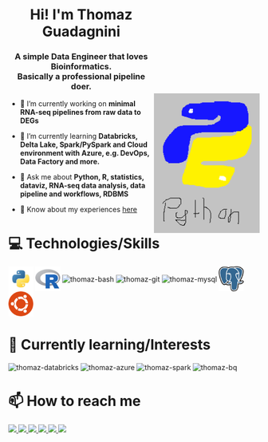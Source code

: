 
<img src="https://github.com/ThomazGR/ThomazGR/blob/main/python.png"
     alt="python_hand_made"
     style="margin-top:200px;"
     height="280px"
     align="right" />

<h1 align="center">Hi! I'm Thomaz Guadagnini</h1>
<h3 align="center">A simple Data Engineer that loves Bioinformatics. <br>Basically a professional pipeline doer.</h3>

- 🔭 I’m currently working on **minimal RNA-seq pipelines from raw data to DEGs**

- 🌱 I’m currently learning **Databricks, Delta Lake, Spark/PySpark and Cloud environment with Azure, e.g. DevOps, Data Factory and more.**

- 💬 Ask me about **Python, R, statistics, dataviz, RNA-seq data analysis, data pipeline and workflows, RDBMS**

- 📄 Know about my experiences [here](https://thomzgr.github.io)

# 💻 Technologies/Skills

<div style="display: inline_block";>
     <img align="center" alt="thomaz-python" width="50px"
        src="https://raw.githubusercontent.com/github/explore/80688e429a7d4ef2fca1e82350fe8e3517d3494d/topics/python/python.png">
     <img align="center" alt="thomaz-r" width="50px"
        src="https://raw.githubusercontent.com/github/explore/80688e429a7d4ef2fca1e82350fe8e3517d3494d/topics/r/r.png">
     <img align="center" alt="thomaz-bash" width="60px"
        src="https://img.icons8.com/plasticine/100/000000/bash.png">
     <img align="center" alt="thomaz-git" width="50px"
        src="https://www.vectorlogo.zone/logos/git-scm/git-scm-icon.svg">
     <img align="center" alt="thomaz-mysql" width="50px"
        src="https://www.vectorlogo.zone/logos/mysql/mysql-icon.svg">
     <img align="center" alt="thomaz-psql" width="50px"
        src="https://raw.githubusercontent.com/github/explore/80688e429a7d4ef2fca1e82350fe8e3517d3494d/topics/postgresql/postgresql.png">
     <img align="center" alt="thomaz-ubuntu" width="50px"
        src="https://raw.githubusercontent.com/github/explore/80688e429a7d4ef2fca1e82350fe8e3517d3494d/topics/ubuntu/ubuntu.png">
     
     
</div>

# 🧰 Currently learning/Interests

<div style="display: inline_block";>
     <img align="center" alt="thomaz-databricks" width="40px"
        src="https://www.vectorlogo.zone/logos/databricks/databricks-icon.svg">
     <img align="center" alt="thomaz-azure" width="50px"
        src="https://www.vectorlogo.zone/logos/microsoft_azure/microsoft_azure-icon.svg">
     <img align="center" alt="thomaz-spark" width="100px"
        src="https://www.vectorlogo.zone/logos/apache_spark/apache_spark-ar21.svg">
     <img align="center" alt="thomaz-bq" width="50px"
        src="https://www.vectorlogo.zone/logos/google_bigquery/google_bigquery-icon.svg">
     
     
</div>

# 📫 How to reach me
<div>
     <a href="mailto:ramalheira@protonmail.com" target="_blank"> <img width="50px" src="https://www.vectorlogo.zone/logos/protonmail/protonmail-icon.svg" target="_blank"> </a>
     <a href="mailto:thomaz@vivaldi.net" target="_blank"> <img width="50px" src="https://www.vectorlogo.zone/logos/vivaldi/vivaldi-icon.svg" target="_blank"> </a>
     <a href="https://twitter.com/oddie1x" target="_blank"> <img width="50px" src="https://www.vectorlogo.zone/logos/twitter/twitter-official.svg" target="_blank"> </a>
     <a href="https://www.linkedin.com/in/thomazgr/" target="_blank"> <img width="50px" src="https://www.vectorlogo.zone/logos/linkedin/linkedin-tile.svg" target="_blank"> </a>
     <a href="https://github.com/ThomazGR" target="_blank"> <img width="50px" src="https://www.vectorlogo.zone/logos/github/github-icon.svg" target="_blank"> </a>
     <a href="https://twitch.tv/oddie1" target="_blank"> <img width="50px" src="https://www.vectorlogo.zone/logos/twitch/twitch-icon.svg" target="_blank"> </a>
</div>
